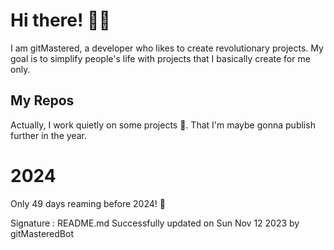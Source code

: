 
# Hi there! 🙋‍♂️
I am gitMastered, a developer who likes to create revolutionary projects.
My goal is to simplify people's life with projects that I basically create for me only.

## My Repos
Actually, I work quietly on some projects 👀. That I'm maybe gonna publish further in the year.

# 2024
Only 49 days reaming before 2024! 🙌

Signature : README.md Successfully updated on Sun Nov 12 2023 by gitMasteredBot

